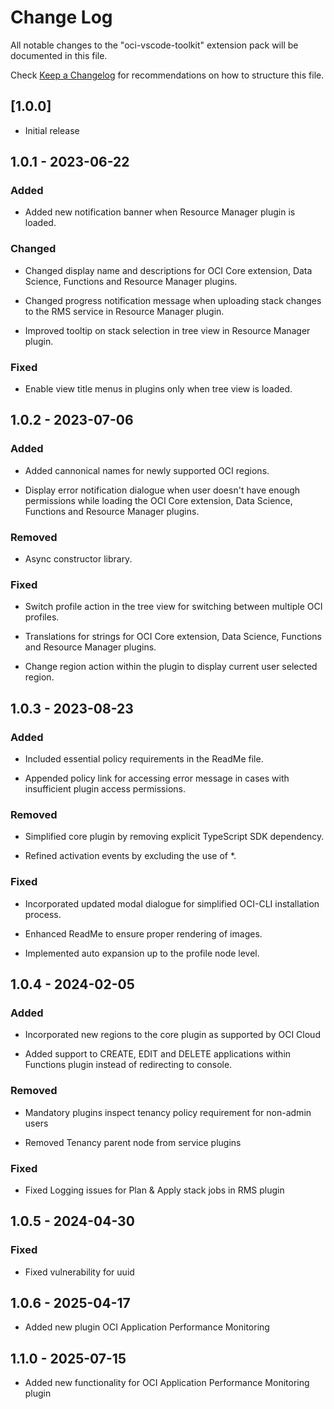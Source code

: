 # Change Log

All notable changes to the "oci-vscode-toolkit" extension pack will be documented in this file.

Check [Keep a Changelog](http://keepachangelog.com/) for recommendations on how to structure this file.

## [1.0.0]

- Initial release

## 1.0.1 - 2023-06-22

### Added

- Added new notification banner when Resource Manager plugin is loaded.

### Changed

- Changed display name and descriptions for OCI Core extension, Data Science, Functions and Resource Manager plugins.

- Changed progress notification message when uploading stack changes to the RMS service in Resource Manager plugin.

- Improved tooltip on stack selection in tree view in Resource Manager plugin.

### Fixed
- Enable view title menus in plugins only when tree view is loaded.

## 1.0.2 - 2023-07-06

### Added

- Added cannonical names for newly supported OCI regions.

- Display error notification dialogue when user doesn't have enough permissions while loading the OCI Core extension, Data Science, Functions and Resource Manager plugins.

### Removed

- Async constructor library.

### Fixed

- Switch profile action in the tree view for switching between multiple OCI profiles.

- Translations for strings for OCI Core extension, Data Science, Functions and Resource Manager plugins.

- Change region action within the plugin to display current user selected region.

## 1.0.3 - 2023-08-23

### Added
- Included essential policy requirements in the ReadMe file.

- Appended policy link for accessing error message in cases with insufficient plugin access permissions.

### Removed
- Simplified core plugin by removing explicit TypeScript SDK dependency.

- Refined activation events by excluding the use of *.

### Fixed
- Incorporated updated modal dialogue for simplified OCI-CLI installation process.

- Enhanced ReadMe to ensure proper rendering of images.

- Implemented auto expansion up to the profile node level.

## 1.0.4 - 2024-02-05

### Added
- Incorporated new regions to the core plugin as supported by OCI Cloud

- Added support to CREATE, EDIT and DELETE applications within Functions plugin instead of redirecting to console.

### Removed
 - Mandatory plugins inspect tenancy policy requirement for non-admin users

 - Removed Tenancy parent node from service plugins

 ### Fixed
 - Fixed Logging issues for Plan & Apply stack jobs in RMS plugin

## 1.0.5 - 2024-04-30

### Fixed

- Fixed vulnerability for uuid

## 1.0.6 - 2025-04-17

- Added new plugin OCI Application Performance Monitoring

## 1.1.0 - 2025-07-15

- Added new functionality for OCI Application Performance Monitoring plugin 
